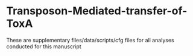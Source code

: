 # Transposon-Mediated-transfer-of-ToxA
These are supplementary files/data/scripts/cfg files for all analyses conducted for this manuscript
